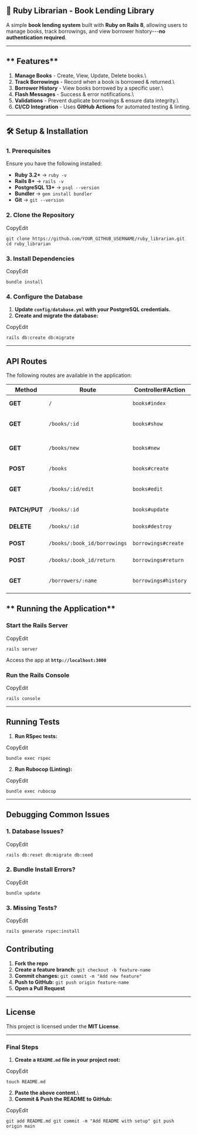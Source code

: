 **📖 Ruby Librarian - Book Lending Library**
--------------------------------------------

A simple **book lending system** built with **Ruby on Rails 8**, allowing users to manage books, track borrowings, and view borrower history---**no authentication required**.

* * * * *

** Features**
---------------

1. **Manage Books** - Create, View, Update, Delete books.\
2. **Track Borrowings** - Record when a book is borrowed & returned.\
3. **Borrower History** - View books borrowed by a specific user.\
4. **Flash Messages** - Success & error notifications.\
5. **Validations** - Prevent duplicate borrowings & ensure data integrity.\
6. **CI/CD Integration** - Uses **GitHub Actions** for automated testing & linting.

* * * * *

**🛠 Setup & Installation**
---------------------------

### **1. Prerequisites**

Ensure you have the following installed:

-   **Ruby 3.2+** → `ruby -v`
-   **Rails 8+** → `rails -v`
-   **PostgreSQL 13+** → `psql --version`
-   **Bundler** → `gem install bundler`
-   **Git** → `git --version`

### **2. Clone the Repository**


CopyEdit

`git clone https://github.com/YOUR_GITHUB_USERNAME/ruby_librarian.git
cd ruby_librarian`

### **3. Install Dependencies**

CopyEdit

`bundle install`

### **4. Configure the Database**

1.  **Update `config/database.yml` with your PostgreSQL credentials.**
2.  **Create and migrate the database:**


CopyEdit

`rails db:create db:migrate`

* * * * *

**API Routes**
--------------

The following routes are available in the application:

| **Method** | **Route** | **Controller#Action** | **Purpose** |
| --- | --- | --- | --- |
| **GET** | `/` | `books#index` | Show all books |
| **GET** | `/books/:id` | `books#show` | Show a book's details |
| **GET** | `/books/new` | `books#new` | Form to add a new book |
| **POST** | `/books` | `books#create` | Create a new book |
| **GET** | `/books/:id/edit` | `books#edit` | Form to edit a book |
| **PATCH/PUT** | `/books/:id` | `books#update` | Update a book |
| **DELETE** | `/books/:id` | `books#destroy` | Delete a book |
| **POST** | `/books/:book_id/borrowings` | `borrowings#create` | Borrow a book |
| **POST** | `/books/:book_id/return` | `borrowings#return` | Return a book |
| **GET** | `/borrowers/:name` | `borrowings#history` | View borrower's history |


** Running the Application**
------------------------------

### **Start the Rails Server**

CopyEdit

`rails server`

Access the app at **`http://localhost:3000`**

### **Run the Rails Console**


CopyEdit

`rails console`

* * * * *

**Running Tests**
--------------------

1. **Run RSpec tests:**


CopyEdit

`bundle exec rspec`

2. **Run Rubocop (Linting):**


CopyEdit

`bundle exec rubocop`

* * * * *

**Debugging Common Issues**
------------------------------

### **1. Database Issues?**

CopyEdit

`rails db:reset db:migrate db:seed`

### **2. Bundle Install Errors?**


CopyEdit

`bundle update`

### **3. Missing Tests?**


CopyEdit

`rails generate rspec:install`


**Contributing**
-------------------

1.  **Fork the repo**
2.  **Create a feature branch:** `git checkout -b feature-name`
3.  **Commit changes:** `git commit -m "Add new feature"`
4.  **Push to GitHub:** `git push origin feature-name`
5.  **Open a Pull Request**

* * * * *

**License**
--------------

This project is licensed under the **MIT License**.

* * * * *

### **Final Steps**

1. **Create a `README.md` file in your project root:**


CopyEdit

`touch README.md`

2. **Paste the above content.**\
3. **Commit & Push the README to GitHub:**


CopyEdit

`git add README.md
git commit -m "Add README with setup"
git push origin main`